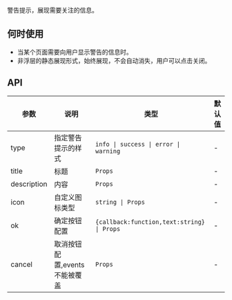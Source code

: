 警告提示，展现需要关注的信息。

## 何时使用

- 当某个页面需要向用户显示警告的信息时。
- 非浮层的静态展现形式，始终展现，不会自动消失，用户可以点击关闭。

## API

| 参数 | 说明 | 类型 | 默认值 |
| --- | --- | --- | --- |
| type | 指定警告提示的样式 | `info \| success \| error \| warning` | - |
| title | 标题 | `Props` | - |
| description | 内容 | `Props` | - |
| icon | 自定义图标类型 | `string \| Props ` | - |
| ok | 确定按钮配置 | `{callback:function,text:string} \| Props ` | - |
| cancel | 取消按钮配置,events 不能被覆盖 | `Props ` | - |
